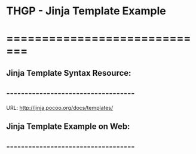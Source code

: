 # THGP - Jinja Template Example
# =============================

## Jinja Template Syntax Resource:
## -----------------------------------

URL:  http://jinja.pocoo.org/docs/templates/

## Jinja Template Example on Web:
## -----------------------------------

